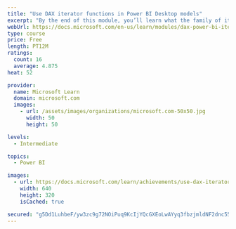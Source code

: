 ```yaml
---
title: "Use DAX iterator functions in Power BI Desktop models"
excerpt: "By the end of this module, you’ll learn what the family of iterator functions can do, and how to use them in your DAX calculations. Calculations will include custom summarizations, ranking, and concatenation."
webUrl: https://docs.microsoft.com/en-us/learn/modules/dax-power-bi-iterator-functions/
type: course
price: Free
length: PT12M
ratings:
  count: 16
  average: 4.875
heat: 52

provider:
  name: Microsoft Learn
  domain: microsoft.com
  images:
    - url: /assets/images/organizations/microsoft.com-50x50.jpg
      width: 50
      height: 50

levels:
  - Intermediate

topics:
  - Power BI

images:
  - url: https://docs.microsoft.com/learn/achievements/use-dax-iterator-functions-power-bi-desktop-social.png
    width: 640
    height: 320
    isCached: true

secured: "g5Dd1LuhbeF/yw3zc9g72NOiPuq9KcIjYQcGXEoLwAYyq3fbzjmldNF2dnc550BGj7i6z7IBmVuc0WEuJy/b16VpaKFQNjVnvUHm8T1wMvWDcAXb+jilCQdfA8SL3SHDcTd7MbCG+h2N7ZNB1YdYOkhOOTkA/HNM56CkLTQZec3tSowrL7877lMnNsgUgl24ZGuvqi3HtQhw4TOe21kZLvdy3kkmofe4bGAHaOWBW0sgLgtltraaja2AyOvSkd0urSPEel1vWVUqYig5y/aO1PUP98bo05AqY/3yQAlUio3txsB50szkI9h17JEeHS6B/S4TRQfUM25pZkX1XQEmuHG5+5CxNy5wiDF+ZT4A3nJYqJeeMpQ0c0V1i0f0CuACcloPQO3CP85se2DPPYziwg==;rHUj8ePjfFjonPYf1x5BGw=="
---
```


